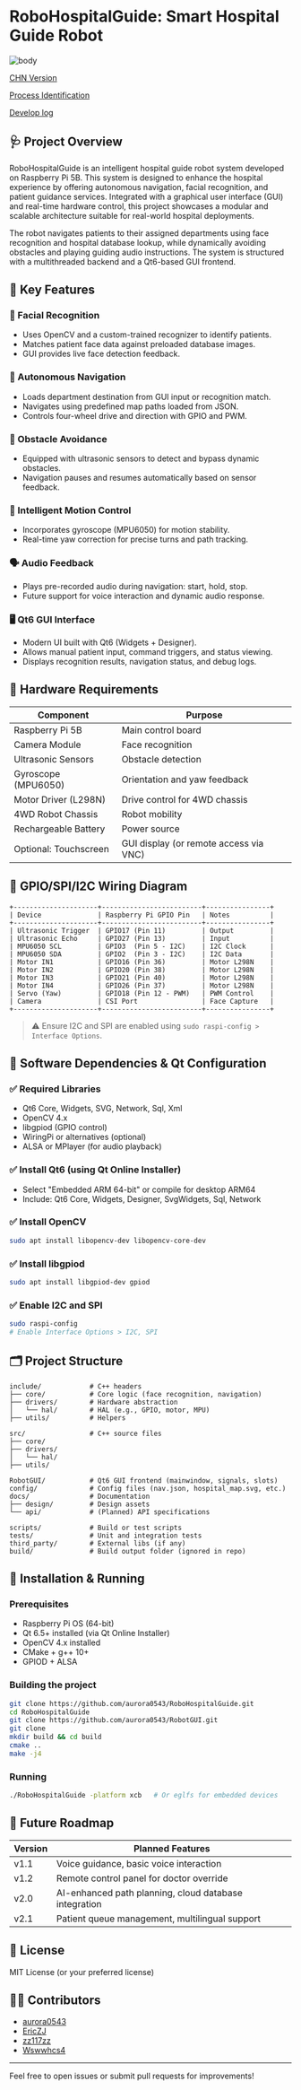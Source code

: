 # RoboHospitalGuide: Smart Hospital Guide Robot

![body](image/body.png)

[CHN Version](README_CN.md)  

[Process Identification](ProcessIdentification.md)

[Develop log](Develop_log.md)

## 🩺 Project Overview
RoboHospitalGuide is an intelligent hospital guide robot system developed on Raspberry Pi 5B. This system is designed to enhance the hospital experience by offering autonomous navigation, facial recognition, and patient guidance services. Integrated with a graphical user interface (GUI) and real-time hardware control, this project showcases a modular and scalable architecture suitable for real-world hospital deployments.

The robot navigates patients to their assigned departments using face recognition and hospital database lookup, while dynamically avoiding obstacles and playing guiding audio instructions. The system is structured with a multithreaded backend and a Qt6-based GUI frontend.

## 🎯 Key Features

### 🔐 Facial Recognition
- Uses OpenCV and a custom-trained recognizer to identify patients.
- Matches patient face data against preloaded database images.
- GUI provides live face detection feedback.

### 🧭 Autonomous Navigation
- Loads department destination from GUI input or recognition match.
- Navigates using predefined map paths loaded from JSON.
- Controls four-wheel drive and direction with GPIO and PWM.

### 🚧 Obstacle Avoidance
- Equipped with ultrasonic sensors to detect and bypass dynamic obstacles.
- Navigation pauses and resumes automatically based on sensor feedback.

### 🧠 Intelligent Motion Control
- Incorporates gyroscope (MPU6050) for motion stability.
- Real-time yaw correction for precise turns and path tracking.

### 🗣️ Audio Feedback
- Plays pre-recorded audio during navigation: start, hold, stop.
- Future support for voice interaction and dynamic audio response.

### 🖥️ Qt6 GUI Interface
- Modern UI built with Qt6 (Widgets + Designer).
- Allows manual patient input, command triggers, and status viewing.
- Displays recognition results, navigation status, and debug logs.

## 🧱 Hardware Requirements
| Component | Purpose |
|----------|---------|
| Raspberry Pi 5B | Main control board |
| Camera Module | Face recognition |
| Ultrasonic Sensors | Obstacle detection |
| Gyroscope (MPU6050) | Orientation and yaw feedback |
| Motor Driver (L298N) | Drive control for 4WD chassis |
| 4WD Robot Chassis | Robot mobility |
| Rechargeable Battery | Power source |
| Optional: Touchscreen | GUI display (or remote access via VNC) |

## 📎 GPIO/SPI/I2C Wiring Diagram

```
+---------------------+-------------------------+----------------+
| Device              | Raspberry Pi GPIO Pin   | Notes          |
+---------------------+-------------------------+----------------+
| Ultrasonic Trigger  | GPIO17 (Pin 11)         | Output         |
| Ultrasonic Echo     | GPIO27 (Pin 13)         | Input          |
| MPU6050 SCL         | GPIO3  (Pin 5 - I2C)    | I2C Clock      |
| MPU6050 SDA         | GPIO2  (Pin 3 - I2C)    | I2C Data       |
| Motor IN1           | GPIO16 (Pin 36)         | Motor L298N    |
| Motor IN2           | GPIO20 (Pin 38)         | Motor L298N    |
| Motor IN3           | GPIO21 (Pin 40)         | Motor L298N    |
| Motor IN4           | GPIO26 (Pin 37)         | Motor L298N    |
| Servo (Yaw)         | GPIO18 (Pin 12 - PWM)   | PWM Control    |
| Camera              | CSI Port                | Face Capture   |
+---------------------+-------------------------+----------------+
```

> ⚠️ Ensure I2C and SPI are enabled using `sudo raspi-config > Interface Options`.

## 🧱 Software Dependencies & Qt Configuration

### ✅ Required Libraries
- Qt6 Core, Widgets, SVG, Network, Sql, Xml
- OpenCV 4.x
- libgpiod (GPIO control)
- WiringPi or alternatives (optional)
- ALSA or MPlayer (for audio playback)

### ✅ Install Qt6 (using Qt Online Installer)
- Select "Embedded ARM 64-bit" or compile for desktop ARM64
- Include: Qt6 Core, Widgets, Designer, SvgWidgets, Sql, Network

### ✅ Install OpenCV
```bash
sudo apt install libopencv-dev libopencv-core-dev
```

### ✅ Install libgpiod
```bash
sudo apt install libgpiod-dev gpiod
```

### ✅ Enable I2C and SPI
```bash
sudo raspi-config
# Enable Interface Options > I2C, SPI
```

## 🗂️ Project Structure
```
include/            # C++ headers
├── core/           # Core logic (face recognition, navigation)
├── drivers/        # Hardware abstraction
│   └── hal/        # HAL (e.g., GPIO, motor, MPU)
├── utils/          # Helpers

src/                # C++ source files
├── core/
├── drivers/
│   └── hal/
├── utils/

RobotGUI/           # Qt6 GUI frontend (mainwindow, signals, slots)
config/             # Config files (nav.json, hospital_map.svg, etc.)
docs/               # Documentation
├── design/         # Design assets
└── api/            # (Planned) API specifications

scripts/            # Build or test scripts
tests/              # Unit and integration tests
third_party/        # External libs (if any)
build/              # Build output folder (ignored in repo)
```

## 🚀 Installation & Running
### Prerequisites
- Raspberry Pi OS (64-bit)
- Qt 6.5+ installed (via Qt Online Installer)
- OpenCV 4.x installed
- CMake + g++ 10+
- GPIOD + ALSA

### Building the project
```bash
git clone https://github.com/aurora0543/RoboHospitalGuide.git
cd RoboHospitalGuide
git clone https://github.com/aurora0543/RobotGUI.git
git clone 
mkdir build && cd build
cmake ..
make -j4
```

### Running
```bash
./RoboHospitalGuide -platform xcb   # Or eglfs for embedded devices
```

## 🧩 Future Roadmap
| Version | Planned Features |
|---------|------------------|
| v1.1 | Voice guidance, basic voice interaction |
| v1.2 | Remote control panel for doctor override |
| v2.0 | AI-enhanced path planning, cloud database integration |
| v2.1 | Patient queue management, multilingual support |

## 📜 License
MIT License (or your preferred license)

## 👨‍💻 Contributors
- [aurora0543](https://github.com/aurora0543)
- [EricZJ](https://github.com/323417)
- [zz117zz](https://github.com/zz117zz)
- [Wswwhcs4](https://github.com/Wswwhcs4) 

---
Feel free to open issues or submit pull requests for improvements!

